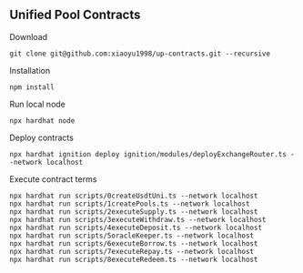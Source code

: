 ## Unified Pool Contracts

Download

```shell
git clone git@github.com:xiaoyu1998/up-contracts.git --recursive
```
Installation

```shell
npm install
```
Run local node
```shell
npx hardhat node
```
Deploy contracts
```shell
npx hardhat ignition deploy ignition/modules/deployExchangeRouter.ts --network localhost
```
Execute contract terms
```shell
npx hardhat run scripts/0createUsdtUni.ts --network localhost
npx hardhat run scripts/1createPools.ts --network localhost
npx hardhat run scripts/2executeSupply.ts --network localhost
npx hardhat run scripts/3executeWithdraw.ts --network localhost
npx hardhat run scripts/4executeDeposit.ts --network localhost
npx hardhat run scripts/5oracleKeeper.ts --network localhost
npx hardhat run scripts/6executeBorrow.ts --network localhost
npx hardhat run scripts/7executeRepay.ts --network localhost
npx hardhat run scripts/8executeRedeem.ts --network localhost
```